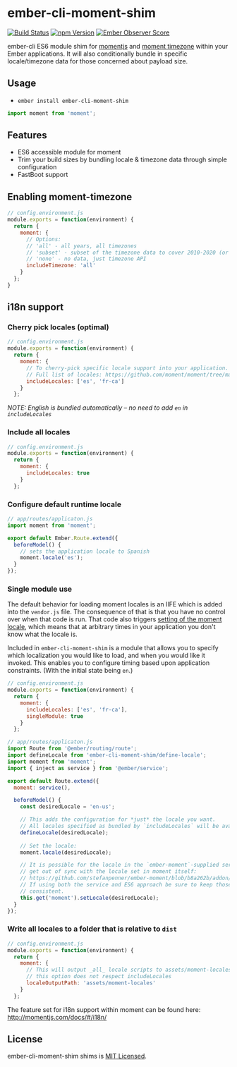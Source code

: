 # ember-cli-moment-shim
[![Build Status](https://travis-ci.org/jasonmit/ember-cli-moment-shim.svg?branch=master)](https://travis-ci.org/jasonmit/ember-cli-moment-shim)
[![npm Version][npm-badge]][npm]
[![Ember Observer Score](http://emberobserver.com/badges/ember-cli-moment-shim.svg)](http://emberobserver.com/addons/ember-cli-moment-shim)

ember-cli ES6 module shim for [momentjs](https://momentjs.com) and [moment timezone](https://momentjs.com/timezone/) within your Ember applications.  It will also conditionally bundle in specific locale/timezone data for those concerned about payload size.

## Usage

* `ember install ember-cli-moment-shim`

```js
import moment from 'moment';
```

## Features

* ES6 accessible module for moment
* Trim your build sizes by bundling locale & timezone data through simple configuration
* FastBoot support

## Enabling moment-timezone

```js
// config.environment.js
module.exports = function(environment) {
  return {
    moment: {
      // Options:
      // 'all' - all years, all timezones
      // 'subset' - subset of the timezone data to cover 2010-2020 (or 2012-2022 as of 0.5.12). all timezones.
      // 'none' - no data, just timezone API
      includeTimezone: 'all'
    }
  };
}
```

## i18n support

### Cherry pick locales (optimal)

```js
// config.environment.js
module.exports = function(environment) {
  return {
    moment: {
      // To cherry-pick specific locale support into your application.
      // Full list of locales: https://github.com/moment/moment/tree/master/locale
      includeLocales: ['es', 'fr-ca']
    }
  };
```

*NOTE: English is bundled automatically – no need to add `en` in `includeLocales`*

### Include all locales

```js
// config.environment.js
module.exports = function(environment) {
  return {
    moment: {
      includeLocales: true
    }
  };
```

### Configure default runtime locale

```js
// app/routes/applicaton.js
import moment from 'moment';

export default Ember.Route.extend({
  beforeModel() {
    // sets the application locale to Spanish
    moment.locale('es');
  }
});
```

### Single module use

The default behavior for loading moment locales is an IIFE which is added into
the `vendor.js` file. The consequence of that is that you have no control over
when that code is run. That code also triggers [setting of the moment locale](https://github.com/moment/moment/blob/f6c7069/src/lib/locale/locales.js#L132),
which means that at arbitrary times in your application you don't know what the
locale is.

Included in `ember-cli-moment-shim` is a module that allows you to specify which
localization you would like to load, and when you would like it invoked. This
enables you to configure timing based upon application constraints. (With the
initial state being `en`.)

```js
// config.environment.js
module.exports = function(environment) {
  return {
    moment: {
      includeLocales: ['es', 'fr-ca'],
      singleModule: true
    }
  };
```

```js
// app/routes/applicaton.js
import Route from '@ember/routing/route';
import defineLocale from 'ember-cli-moment-shim/define-locale';
import moment from 'moment';
import { inject as service } from '@ember/service';

export default Route.extend({
  moment: service(),

  beforeModel() {
    const desiredLocale = 'en-us';

    // This adds the configuration for *just* the locale you want.
    // All locales specified as bundled by `includeLocales` will be available.
    defineLocale(desiredLocale);
    
    // Set the locale:
    moment.locale(desiredLocale);

    // It is possible for the locale in the `ember-moment`-supplied service to
    // get out of sync with the locale set in moment itself:
    // https://github.com/stefanpenner/ember-moment/blob/b8a262b/addon/services/moment.js#L50-L53
    // If using both the service and ES6 approach be sure to keep those values
    // consistent.
    this.get('moment').setLocale(desiredLocale);
  }
});
```

### Write all locales to a folder that is relative to `dist`

```js
// config.environment.js
module.exports = function(environment) {
  return {
    moment: {
      // This will output _all_ locale scripts to assets/moment-locales
      // this option does not respect includeLocales
      localeOutputPath: 'assets/moment-locales'
    }
  };
```

The feature set for i18n support within moment can be found here:  http://momentjs.com/docs/#/i18n/

## License

ember-cli-moment-shim shims is [MIT Licensed](https://github.com/jasonmit/ember-cli-moment-shim/blob/master/LICENSE.md).

[npm]: https://www.npmjs.org/package/ember-cli-moment-shim
[npm-badge]: https://img.shields.io/npm/v/ember-cli-moment-shim.svg?style=flat-square
